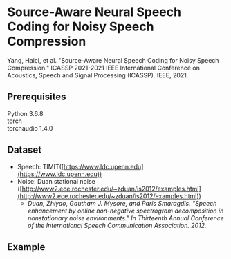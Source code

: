 # Source-Aware Neural Speech Coding for Noisy Speech Compression
Yang, Haici, et al. "Source-Aware Neural Speech Coding for Noisy Speech Compression." ICASSP 2021-2021 IEEE International Conference on Acoustics, Speech and Signal Processing (ICASSP). IEEE, 2021.
## Prerequisites
Python 3.6.8<br>
torch <br>
torchaudio 1.4.0

## Dataset 
- Speech: TIMIT([https://www.ldc.upenn.edu](https://www.ldc.upenn.edu))<br>
- Noise: Duan stational noise ([http://www2.ece.rochester.edu/~zduan/is2012/examples.html](http://www2.ece.rochester.edu/~zduan/is2012/examples.html))
  - <em>Duan, Zhiyao, Gautham J. Mysore, and Paris Smaragdis. "Speech enhancement by online non-negative spectrogram decomposition in nonstationary noise environments." In Thirteenth Annual Conference of the International Speech Communication Association. 2012.</em>
## Example
